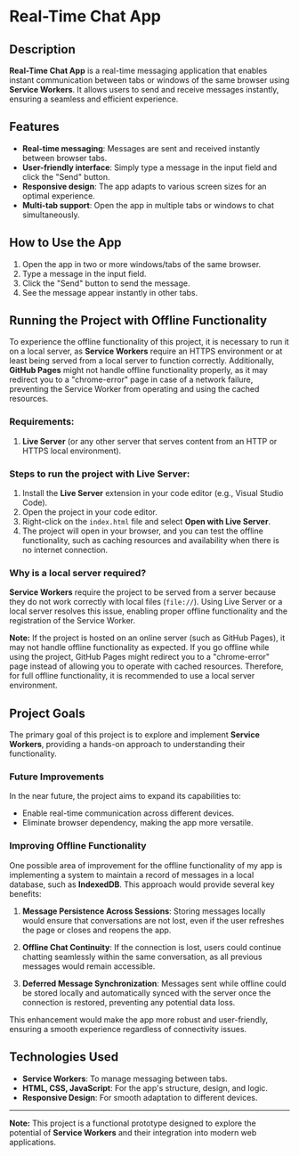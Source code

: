 # Real-Time Chat App

## Description
**Real-Time Chat App** is a real-time messaging application that enables instant communication between tabs or windows of the same browser using **Service Workers**. It allows users to send and receive messages instantly, ensuring a seamless and efficient experience.

## Features
- **Real-time messaging**: Messages are sent and received instantly between browser tabs.
- **User-friendly interface**: Simply type a message in the input field and click the "Send" button.
- **Responsive design**: The app adapts to various screen sizes for an optimal experience.
- **Multi-tab support**: Open the app in multiple tabs or windows to chat simultaneously.

## How to Use the App
1. Open the app in two or more windows/tabs of the same browser.
2. Type a message in the input field.
3. Click the "Send" button to send the message.
4. See the message appear instantly in other tabs.

## Running the Project with Offline Functionality

To experience the offline functionality of this project, it is necessary to run it on a local server, as **Service Workers** require an HTTPS environment or at least being served from a local server to function correctly. Additionally, **GitHub Pages** might not handle offline functionality properly, as it may redirect you to a "chrome-error" page in case of a network failure, preventing the Service Worker from operating and using the cached resources.

### Requirements:

1. **Live Server** (or any other server that serves content from an HTTP or HTTPS local environment).

### Steps to run the project with Live Server:

1. Install the **Live Server** extension in your code editor (e.g., Visual Studio Code).
2. Open the project in your code editor.
3. Right-click on the `index.html` file and select **Open with Live Server**.
4. The project will open in your browser, and you can test the offline functionality, such as caching resources and availability when there is no internet connection.

### Why is a local server required?

**Service Workers** require the project to be served from a server because they do not work correctly with local files (`file://`). Using Live Server or a local server resolves this issue, enabling proper offline functionality and the registration of the Service Worker.

**Note:** If the project is hosted on an online server (such as GitHub Pages), it may not handle offline functionality as expected. If you go offline while using the project, GitHub Pages might redirect you to a "chrome-error" page instead of allowing you to operate with cached resources. Therefore, for full offline functionality, it is recommended to use a local server environment.

## Project Goals
The primary goal of this project is to explore and implement **Service Workers**, providing a hands-on approach to understanding their functionality.

### Future Improvements
In the near future, the project aims to expand its capabilities to:
- Enable real-time communication across different devices.
- Eliminate browser dependency, making the app more versatile.

### Improving Offline Functionality

One possible area of improvement for the offline functionality of my app is implementing a system to maintain a record of messages in a local database, such as **IndexedDB**. This approach would provide several key benefits:

1. **Message Persistence Across Sessions**: Storing messages locally would ensure that conversations are not lost, even if the user refreshes the page or closes and reopens the app.

2. **Offline Chat Continuity**: If the connection is lost, users could continue chatting seamlessly within the same conversation, as all previous messages would remain accessible.

3. **Deferred Message Synchronization**: Messages sent while offline could be stored locally and automatically synced with the server once the connection is restored, preventing any potential data loss.

This enhancement would make the app more robust and user-friendly, ensuring a smooth experience regardless of connectivity issues.

## Technologies Used
- **Service Workers**: To manage messaging between tabs.
- **HTML, CSS, JavaScript**: For the app's structure, design, and logic.
- **Responsive Design**: For smooth adaptation to different devices.

---
**Note:** This project is a functional prototype designed to explore the potential of **Service Workers** and their integration into modern web applications.
